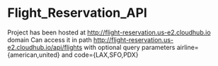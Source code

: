 # Flight_Reservation_API
Project has been hosted at http://flight-reservation.us-e2.cloudhub.io domain
Can access it in path http://flight-reservation.us-e2.cloudhub.io/api/flights
with optional query parameters airline={american,united} and code={LAX,SFO,PDX}
